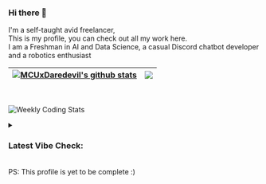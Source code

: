 ### Hi there 👋
I'm a self-taught avid freelancer,<br>
This is my profile, you can check out all my work here.<br>
I am a Freshman in AI and Data Science, a casual Discord chatbot developer and a robotics enthusiast<br>


| <a href="https://github.com/anuraghazra/github-readme-stats"><img align="center" src="http://github-readme-stats-mcuxdaredevil.vercel.app/api?username=MCUxDaredevil&count_private=true&show_icons=true&theme=github_dark&include_all_commits=true&hide_border=true&custom_title=Github%20Stats" alt="MCUxDaredevil's github stats" /></a> | <a href="https://github.com/anuraghazra/github-readme-stats"><img align="center" src="http://github-readme-stats-mcuxdaredevil.vercel.app/api/top-langs/?username=MCUxDaredevil&layout=compact&theme=github_dark&hide_border=true&exclude_repo=github-readme-stats,MCUxDaredevil.github.io,Models" /></a> |
| ------------- | ------------- |
<br>

![Weekly Coding Stats](https://github-readme-stats-mcuxdaredevil.vercel.app/api/wakatime?username=MCUxDaredevil&custom_title=Weekly%20Coding%20Stats&theme=github_dark&border_color=ffffff&layout=compact)

<details>
  <summary>
    <h3>Latest Vibe Check:</h3>
  </summary>
  <a href="https://open.spotify.com/user/ifyrjyrfes3odhyt197z70cvi">
    <img src="https://spotify-status-mcuxdaredevil.vercel.app/api/spotify/?&background_color=0d1117&border_color=ffffff" alt="Last Playing on Spotify">
  </a>
</details>

<br>
PS: This profile is yet to be complete :)
